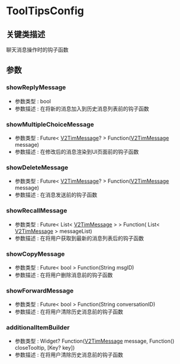 # ToolTipsConfig

## 关键类描述

聊天消息操作时的钩子函数

## 参数

### showReplyMessage

* 参数类型 : bool
* 参数描述 : 在将新的消息加入到历史消息列表前的钩子函数

### showMultipleChoiceMessage

* 参数类型 : Future< [V2TimMessage](../../api/guan-jian-lei/message/v2timmessage.md)? > Function([V2TimMessage](../../api/guan-jian-lei/message/v2timmessage.md) message)
* 参数描述 : 在修改后的消息渲染到UI页面前的钩子函数

### showDeleteMessage

* 参数类型 : Future< [V2TimMessage](../../api/guan-jian-lei/message/v2timmessage.md)? > Function([V2TimMessage](../../api/guan-jian-lei/message/v2timmessage.md) message)
* 参数描述 : 在消息发送前的钩子函数

### showRecallMessage

* 参数类型 : Future< List< [V2TimMessage](../../api/guan-jian-lei/message/v2timmessage.md) > > Function( List< [V2TimMessage](../../api/guan-jian-lei/message/v2timmessage.md) > messageList)
* 参数描述 : 在将用户获取到最新的消息列表后的钩子函数

### showCopyMessage

* 参数类型 : Future< bool > Function(String msgID)
* 参数描述 : 在将用户删除消息前的钩子函数

### showForwardMessage

* 参数类型 : Future< bool > Function(String conversationID)
* 参数描述 : 在将用户清除历史消息前的钩子函数

### additionalItemBuilder

* 参数类型 : Widget? Function([V2TimMessage](../../api/guan-jian-lei/message/v2timmessage.md) message, Function() closeTooltip, \[Key? key])
* 参数描述 : 在将用户清除历史消息前的钩子函数
